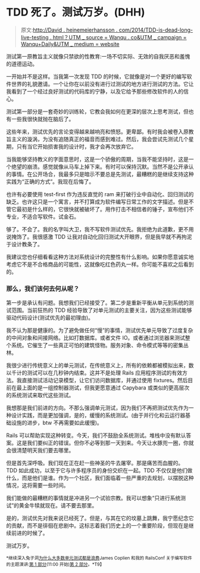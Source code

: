 # TDD 死了。测试万岁。(DHH)

> 原文:[http://David . heinemeierhansson . com/2014/TDD-is-dead-long-live-testing . html？UTM _ source = Wanqu . co&UTM _ campaign = Wanqu+Daily&UTM _ medium = website](http://david.heinemeierhansson.com/2014/tdd-is-dead-long-live-testing.html?utm_source=wanqu.co&utm_campaign=Wanqu+Daily&utm_medium=website)



测试第一原教旨主义就像只禁欲的性教育:一场不切实际、无效的自我厌恶和羞愧的道德运动。

一开始并不是这样。当我第一次发现 TDD 的时候，它就像是对一个更好的编写软件世界的礼貌邀请。一个让你在以前没有进行过测试的地方进行测试的方法。它让我看到了一个经过良好测试的代码库的宁静，以及它给予那些修改软件的人的信心。

测试第一部分是一套奇妙的训练轮，它教会我如何在更深的层次上思考测试，但也有一些我很快就抛在脑后了。

这些年来，测试优先的言论变得越来越响亮和愤怒。更卑鄙。有时我会被卷入原教旨主义的漩涡，为没有追随真正的福音而感到难过。然后，我会尝试先测试几个星期，只有当它开始损害我的设计时，我才会再次放弃它。

当我能够坚持教义的字面意思时，这是一个骄傲的周期，当我不能坚持时，这是一个绝望的崩溃。感觉就像从马车上掉下来。有时可以保持沉默。当然不是公开承认的事情。在公开场合，我最多只是暗示不要总是先测试，最糟糕的是继续支持这种实践为“正确的方式”。我现在后悔了。

也许有必要使用 test-first 作为违反直觉的 ram 来打破行业中自动化、回归测试的缺乏。也许这只是一个寓言，并不打算成为软件编写日常工作的文字描述。但是不管它最初是什么样的，它很快就被破坏了。用作打击不相信者的锤子，宣布他们不专业，不适合写软件。试金石。

够了。不会了。我的名字叫大卫，我不写软件测试优先。我拒绝为此道歉，更不用说掩饰了。我很感激 TDD 让我对自动化回归测试大开眼界，但是我早就不再拘泥于设计教条了。

我建议您也仔细看看这种方法对系统设计的完整性有什么影响。如果你愿意诚实地考虑它不是不合格商品的可能性，这就像吃红色药丸一样。你可能不喜欢之后看到的。

### 那么，我们该何去何从呢？

第一步是承认有问题。我想我们已经接受了。第二步是重新平衡从单元到系统的测试范围。当前狂热的 TDD 经验导致了对单元测试的主要关注，因为这些测试能够驱动代码设计(测试优先的最初理由)。

我不认为那是健康的。为了避免做任何“慢”的事情，测试优先单元导致了过度复杂的中间对象和间接网络。比如打数据库。或者文件 IO。或者通过浏览器来测试整个系统。它催生了一些真正可怕的建筑怪物。服务对象、命令模式等等的密集丛林。

我很少进行传统意义上的单元测试，在传统意义上，所有的依赖都被模拟出来，数以千计的测试可以在几秒钟内结束。这并不是处理 Rails 应用程序测试的有效方法。我直接测试活动记录模型，让它们访问数据库，并通过使用 fixtures。然后目前在最上面的是一组控制器测试，但我更愿意通过 Capybara 或类似的更高层次的系统测试来取代这些测试。

我想那是我们前进的方向。不那么强调单元测试，因为我们不再把测试优先作为一种设计实践，而是更加强调，是的，缓慢的系统测试。(由于并行化和云运行器基础设施的进步，btw 不再需要如此缓慢)。

Rails 可以帮助实现这种转变。今天，我们不鼓励全系统测试。堆栈中没有默认答案。这是我们要纠正的错误。但你不必等到那一天到来。今天让水豚兜一圈，你就会很清楚明天我们要去哪里。

但是首先深呼吸。我们现在正在赶一些神圣的牛去屠宰。那是痛苦而血腥的。TDD 如此成功，以至于它与许多程序员的身份交织在一起。TDD 不仅仅是他们做什么，而是他们是谁。作为一个社区，我们面临着一些严重的去规划，以摆脱这种情况，这将需要一些时间。

我们能做的最糟糕的事情就是冲进另一个试验宗教。我可以想象“只进行系统测试”的黄金牛犊就现在。请不要去那里。

是的，测试优先对我来说已经死了。但是，与其在它的坟墓上跳舞，我宁愿纪念它的贡献，而不是徘徊在悲剧中。这标志着我们历史上的一个重要阶段，但现在是继续前进的时候了。

测试万岁。

<small>*继续深入兔子洞[为什么大多数单元测试都是浪费](http://www.rbcs-us.com/documents/Why-Most-Unit-Testing-is-Waste.pdf)James Coplien 和我的 RailsConf 关于编写软件的主题演讲:[第 1 部分](http://www.justin.tv/confreaks/b/522089408)(11:00 开始)[第 2 部分](http://www.justin.tv/confreaks/b/522101045)。*T9】</small>

